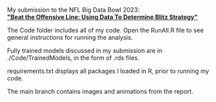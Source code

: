 My submission to the NFL Big Data Bowl 2023:  
[**"Beat the Offensive Line: Using Data To Determine Blitz Strategy"**](https://www.kaggle.com/code/dominicborsani/using-data-to-determine-blitz-strategy)    

The Code folder includes all of my code.  Open the RunAll.R file to see general instructions for running the analysis.  

Fully trained models discussed in my submission are in ./Code/TrainedModels, in the form of .rds files.

requirements.txt displays all packages I loaded in R, prior to running my code.

The main branch contains images and animations from the report.
